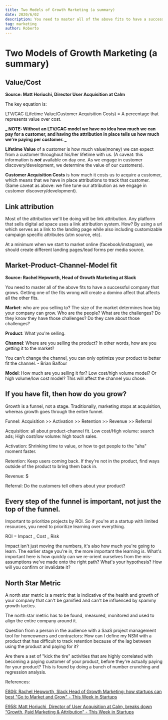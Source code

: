 ```yaml
---
title: Two Models of Growth Marketing (a summary)
date: 2020/6/02
description: You need to master all of the above fits to have a successful company that grows.
tag: marketing
author: Roberto
---
```


# Two Models of Growth Marketing (a summary)

## Value/Cost

**Source: Matt Horiuchi, Director User Acquisition at Calm**

The key equation is:

LTV/CAC (Lifetime Value/Customer Acquisition Costs) = A percentage that represents value over cost.

**_ NOTE: Without an LTV/CAC model we have no idea how much we can pay for a customer, and having the attribution in place tells us how much we're paying per customer. _**

**Lifetime Value** of a customer is how much value(money) we can expect from a customer throughout his/her lifetime with us. (A caveat: this information is **_not_** available on day one. As we engage in customer discovery/development, we determine the value of our customers).

**Customer Acquisition Costs** is how much it costs us to acquire a customer, which means that we have in place attributions to track that customer. (Same caveat as above: we fine tune our attribution as we engage in customer discovery/development).

## Link attribution

Most of the attribution we'll be doing will be link attribution. Any platform that sells digital ad space uses a link attribution system. How? By using a url which serves as a link to the landing page while also including customizable campaign specific attributes (utm source, etc).

At a minimum when we start to market online (facebook/instagram), we should create different landing pages/lead forms per media source.

## Market-Product-Channel-Model fit

**Source: Rachel Hepworth, Head of Growth Marketing at Slack**

You need to master all of the above fits to have a successful company that grows. Getting one of the fits wrong will create a domino affect that affects all the other fits.

**Market**: who are you selling to? The size of the market determines how big your company can grow. Who are the people? What are the challenges? Do they know they have those challenges? Do they care about those challenges?

**Product**: What you're selling.

**Channel**: Where are you selling the product? In other words, how are you getting it to the market?

You can't change the channel, you can only optimize your product to better fit the channel. - Brian Balfour

**Model**: How much are you selling it for? Low cost/high volume model? Or high volume/low cost model? This will affect the channel you chose.

## If you have fit, then how do you grow?

Growth is a funnel, not a stage. Traditionally, marketing stops at acquisition, whereas growth goes through the entire funnel.

Funnel: Acquisition >> Activation >> Retention >> Revenue >> Referral

Acquisition: all about product-channel fit. Low cost/High volume: search ads; High cost/low volume: high touch sales.

Activation: Shrinking time to value, or how to get people to the "aha" moment faster.

Retention: Keep users coming back. If they're not in the product, find ways outside of the product to bring them back in.

Revenue: $

Referral: Do the customers tell others about your product?

## Every step of the funnel is important, not just the top of the funnel.

Important to prioritize projects by ROI. So if you're at a startup with limited resources, you need to prioritize learning over everything.

ROI = Impact _ Cost _ Risk

Impact isn't just moving the numbers, it's also how much you're going to learn. The earlier stage you're in, the more important the learning is. What's important here is how quickly can we re-orient ourselves from the mis-assumptions we've made onto the right path? What's your hypothesis? How will you confirm or invalidate it?

## North Star Metric

A north star metric is a metric that is indicative of the health and growth of your company that can't be gamified and can't be influenced by spammy growth tactics.

The north star metric has to be found, measured, monitored and used to align the entire company around it.

Question from a person in the audience with a SaaS project management tool for homeowners and contractors: How can I define my NSM with a product that has difficult to track retention because of the lag between using the product and paying for it?

Are there a set of "kick the tire" activities that are highly correlated with becoming a paying customer of your product, before they're actually paying for your product? This is found by doing a bunch of number crunching and regression analysis.

References:

[E806: Rachel Hepworth, Slack Head of Growth Marketing: how startups can best "Go to Market and Grow" - This Week in Startups][gm-hepworth]

[E958: Matt Horiuchi, Director of User Acquisition at Calm, breaks down “Growth, Paid Marketing & Attribution” - This Week in Startups][gm-horiuchi]

[gm-hepworth]: https://www.youtube.com/watch?v=gmO4jomGuXI
[gm-horiuchi]: https://podcasts.apple.com/au/podcast/e958-matt-horiuchi-director-user-acquisition-at-calm/id315114957?i=1000445156448
